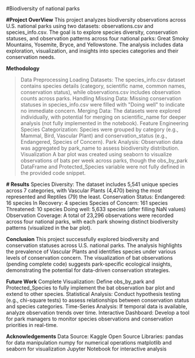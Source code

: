 #Biodiversity of national parks

**#Project OverView**
This project analyzes biodiversity observations across U.S. national parks using two datasets: observations.csv and species_info.csv. The goal is to explore species diversity, conservation statuses, and observation patterns across four national parks: Great Smoky Mountains, Yosemite, Bryce, and Yellowstone. The analysis includes data exploration, visualization, and insights into species categories and their conservation needs.

**Methodology**
>Data Preprocessing
Loading Datasets: The species_info.csv dataset contains species details (category, scientific name, common names, conservation status), while observations.csv includes observation counts across parks.
Handling Missing Data: Missing conservation statuses in species_info.csv were filled with "Doing well" to indicate no immediate concern.
Merging Data: The datasets were explored individually, with potential for merging on scientific_name for deeper analysis (not fully implemented in the notebook).
>Feature Engineering
Species Categorization: Species were grouped by category (e.g., Mammal, Bird, Vascular Plant) and conservation_status (e.g., Endangered, Species of Concern).
Park Analysis: Observation data was aggregated by park_name to assess biodiversity distribution.
>Visualization
A bar plot was created using seaborn to visualize observations of bats per week across parks, though the obs_by_park DataFrame and Protected_Species variable were not fully defined in the provided code snippet.

**# Results**
Species Diversity: The dataset includes 5,541 unique species across 7 categories, with Vascular Plants (4,470) being the most represented and Reptiles (79) the least.
Conservation Status:
Endangered: 16 species
In Recovery: 4 species
Species of Concern: 161 species
Threatened: 10 species
Doing well: 5,633 species (after filling NaN values)
Observation Coverage: A total of 23,296 observations were recorded across four national parks, with each park showing distinct biodiversity patterns (visualized in the bar plot).

**Conclusion**
This project successfully explored biodiversity and conservation statuses across U.S. national parks. The analysis highlights the prevalence of Vascular Plants and identifies species under various levels of conservation concern. The visualization of bat observations (pending complete code) suggests park-specific ecological insights, demonstrating the potential for data-driven conservation strategies.

**Future Work**
Complete Visualization: Define obs_by_park and Protected_Species to fully implement the bat observation bar plot and extend to other species.
Statistical Analysis: Conduct hypothesis testing (e.g., chi-square tests) to assess relationships between conservation status and species categories.
Time-Series Analysis: If temporal data is available, analyze observation trends over time.
Interactive Dashboard: Develop a tool for park managers to monitor species observations and conservation priorities in real-time.

**Acknowledgements**
Data Source: Kaggle
Open Source Libraries:
pandas for data manipulation
numpy for numerical operations
matplotlib and seaborn for visualization
Jupyter Notebook for interactive analysis

